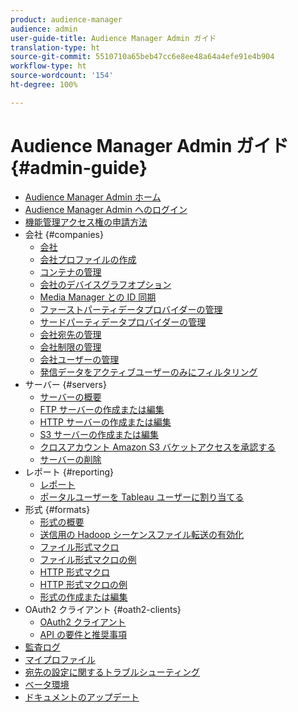 ```yaml
---
product: audience-manager
audience: admin
user-guide-title: Audience Manager Admin ガイド
translation-type: ht
source-git-commit: 5510710a65beb47cc6e8ee48a64a4efe91e4b904
workflow-type: ht
source-wordcount: '154'
ht-degree: 100%

---
```



# Audience Manager Admin ガイド {#admin-guide}

+ [Audience Manager Admin ホーム](admin-home.md)
+ [Audience Manager Admin へのログイン](admin-login.md)
+ [機能管理アクセス権の申請方法](admin-access.md)
+ 会社 {#companies}
   + [会社](companies/admin-companies-overview.md)
   + [会社プロファイルの作成](companies/admin-manage-company-profiles.md)
   + [コンテナの管理](companies/admin-manage-containers.md)
   + [会社のデバイスグラフオプション](companies/admin-device-graph-options.md)
   + [Media Manager との ID 同期](companies/admin-amo-sync.md)
   + [ファーストパーティデータプロバイダーの管理](companies/admin-first-party-providers.md)
   + [サードパーティデータプロバイダーの管理](companies/admin-third-party-providers.md)
   + [会社宛先の管理](companies/admin-manage-company-destinations.md)
   + [会社制限の管理](companies/admin-company-limits.md)
   + [会社ユーザーの管理](companies/admin-manage-company-users.md)
   + [発信データをアクティブユーザーのみにフィルタリング](companies/outbound-active-user-filter.md)
+ サーバー {#servers}
   + [サーバーの概要](admin-servers/admin-servers.md)
   + [FTP サーバーの作成または編集](admin-servers/create-ftp-server.md)
   + [HTTP サーバーの作成または編集](admin-servers/create-http-server.md)
   + [S3 サーバーの作成または編集](admin-servers/create-s3-server.md)
   + [クロスアカウント Amazon S3 バケットアクセスを承認する](admin-servers/admin-authorize-s3-cross-bucket.md)
   + [サーバーの削除](admin-servers/admin-delete-server.md)
+ レポート {#reporting}
   + [レポート](admin-reporting/admin-reporting-overview.md)
   + [ポータルユーザーを Tableau ユーザーに割り当てる](admin-reporting/admin-assign-tableau-user.md)
+ 形式 {#formats}
   + [形式の概要](formats/formats.md)
   + [送信用の Hadoop シーケンスファイル転送の有効化](formats/enable-outbound-seq.md)
   + [ファイル形式マクロ](formats/file-formats.md)
   + [ファイル形式マクロの例](formats/file-format-examples.md)
   + [HTTP 形式マクロ](formats/web-formats.md)
   + [HTTP 形式マクロの例](formats/web-format-examples.md)
   + [形式の作成または編集](formats/admin-create-format.md)
+ OAuth2 クライアント {#oath2-clients}
   + [OAuth2 クライアント](admin-oauth2/admin-oauth2-create-edit.md)
   + [API の要件と推奨事項](admin-oauth2/aam-admin-api-requirements.md)
+ [監査ログ](admin-audit-logging.md)
+ [マイプロファイル](admin-my-profile.md)
+ [宛先の設定に関するトラブルシューティング](admin-destination-troubleshooting.md)
+ [ベータ環境](admin-beta-environment.md)
+ [ドキュメントのアップデート](admin-doc-updates.md)
